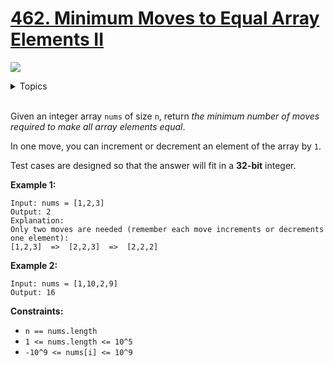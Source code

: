 # [462. Minimum Moves to Equal Array Elements II](https://leetcode.cn/problems/minimum-moves-to-equal-array-elements-ii/)

![](https://img.shields.io/badge/Difficulty-Medium-F8AF40.svg)

<details>
<summary>Topics</summary>

* [`Array`](https://leetcode.com/tag/array/)
* [`Sorting`](https://leetcode.com/tag/sorting/)
* [`Math`](https://leetcode.com/tag/math/)

</details>
<br />

Given an integer array `nums` of size `n`, return *the minimum number of moves required to make all array elements equal*.

In one move, you can increment or decrement an element of the array by `1`.

Test cases are designed so that the answer will fit in a **32-bit** integer.

**Example 1:**

    Input: nums = [1,2,3]
    Output: 2
    Explanation:
    Only two moves are needed (remember each move increments or decrements one element):
    [1,2,3]  =>  [2,2,3]  =>  [2,2,2]

**Example 2:**

    Input: nums = [1,10,2,9]
    Output: 16

**Constraints:**

 + `n == nums.length`
 + `1 <= nums.length <= 10^5`
 + `-10^9 <= nums[i] <= 10^9`
